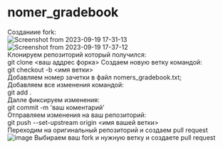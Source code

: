 # nomer_gradebook
Созданиие fork:  
![Screenshot from 2023-09-19 17-31-13](https://github.com/OliverParickines/nomer_gradebook/assets/145471985/1d21d7da-26e6-4c12-a298-783ae2399492)  
![Screenshot from 2023-09-19 17-37-12](https://github.com/OliverParickines/nomer_gradebook/assets/145471985/44229e9b-77ed-4982-9adb-dc9ac3cef60f)  
Клонируем репозиторий который получился:  
git clone <ваш аддрес форка>
Создаем новую ветку командой:  
git checkout -b <имя ветки>  
Добавляем номер зачетки в файл nomers_gradebook.txt;  
Добавляем все изменения командой:  
git add .  
Далле фиксируем изменения:  
git commit -m 'ваш коментарий'  
Отправляем изменения на ваш репозиторий:  
git push --set-upstream origin <имя вашей ветки>  
Переходим на оригинальный репозиторий и создаем pull request  
![image](https://github.com/OliverParickines/nomer_gradebook/assets/145471985/5b298bd5-cb02-4b24-a0ff-2dc81702ec86)
Выбираем ваш fork и нужную ветку и создаете pull request  
